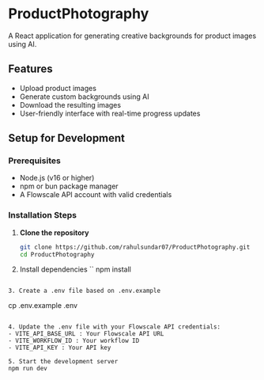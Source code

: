 # ProductPhotography

A React application for generating creative backgrounds for product images using AI.

## Features

- Upload product images
- Generate custom backgrounds using AI
- Download the resulting images
- User-friendly interface with real-time progress updates

## Setup for Development

### Prerequisites

- Node.js (v16 or higher)
- npm or bun package manager
- A Flowscale API account with valid credentials

### Installation Steps

1. **Clone the repository**
   ```bash
   git clone https://github.com/rahulsundar07/ProductPhotography.git
   cd ProductPhotography
   ```
2. Install dependencies
``
npm install
 ```

3. Create a .env file based on .env.example
```
cp .env.example .env
 ```

4. Update the .env file with your Flowscale API credentials:
- VITE_API_BASE_URL : Your Flowscale API URL
- VITE_WORKFLOW_ID : Your workflow ID
- VITE_API_KEY : Your API key

5. Start the development server
npm run dev
